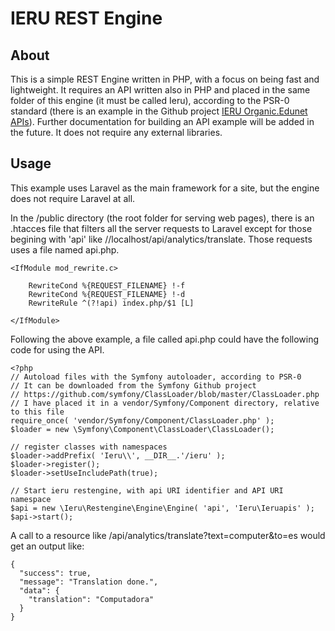 IERU REST Engine
================

About
-----
This is a simple REST Engine written in PHP, with a focus on being fast and lightweight. It requires an API written also in PHP and placed in the same folder of this engine (it must be called Ieru), according to the PSR-0 standard (there is an example in the Github project [IERU Organic.Edunet APIs](https://github.com/ieru/ieru-oe-apis)). Further documentation for building an API example will be added in the future. It does not require any external libraries.

Usage
-----
This example uses Laravel as the main framework for a site, but the engine does not require Laravel at all.

In the /public directory (the root folder for serving web pages), there is an .htacces file that filters all the server requests to Laravel except for those begining with 'api' like //localhost/api/analytics/translate. Those requests uses a file named api.php.

```
<IfModule mod_rewrite.c>
    
	RewriteCond %{REQUEST_FILENAME} !-f
	RewriteCond %{REQUEST_FILENAME} !-d
	RewriteRule ^(?!api) index.php/$1 [L]
    
</IfModule>
```
Following the above example, a file called api.php could have the following code for using the API.
```
<?php
// Autoload files with the Symfony autoloader, according to PSR-0
// It can be downloaded from the Symfony Github project
// https://github.com/symfony/ClassLoader/blob/master/ClassLoader.php
// I have placed it in a vendor/Symfony/Component directory, relative to this file
require_once( 'vendor/Symfony/Component/ClassLoader.php' );
$loader = new \Symfony\Component\ClassLoader\ClassLoader();

// register classes with namespaces
$loader->addPrefix( 'Ieru\\', __DIR__.'/ieru' );
$loader->register();
$loader->setUseIncludePath(true);

// Start ieru restengine, with api URI identifier and API URI namespace
$api = new \Ieru\Restengine\Engine\Engine( 'api', 'Ieru\Ieruapis' );
$api->start();
```
A call to a resource like /api/analytics/translate?text=computer&to=es would get an output like:
```
{
  "success": true,
  "message": "Translation done.",
  "data": {
    "translation": "Computadora"
  }
}
```
